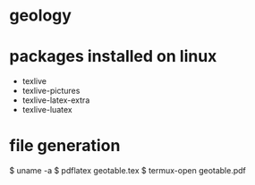 # geology
# packages installed on linux
- texlive
- texlive-pictures
- texlive-latex-extra
- texlive-luatex
# file generation
 $ uname -a
 $ pdflatex geotable.tex
 $ termux-open geotable.pdf
